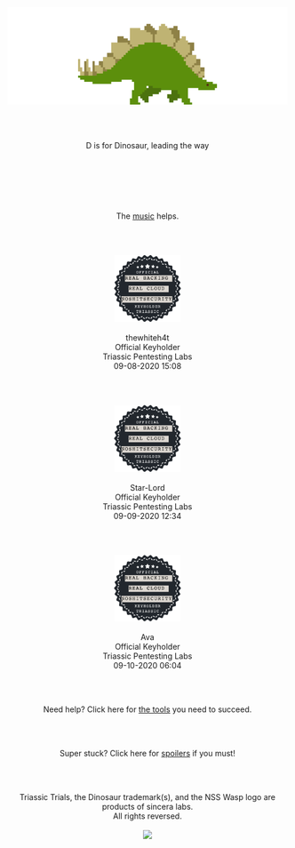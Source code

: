 <br /><br />
<br /><br />

<p align="center">
<img id="stegosaur" src="img/stegosaur.gif">
</p>
<br /><br />
<p align="center">
D is for Dinosaur, leading the way<br class="fossilkey" fossil="classyfied" />
</p>
<br /><br />
<p align="center">
<script class="9c62912b5d1e7b830b10b4302b78c4d2" src="https://w.promofeatures.com/js/timer/9c62912b5d1e7b830b10b4302b78c4d2.js?v=1599417212"></script>
</p><br /><br />
<p align="center">The <a href="http://somafm.com/player/#/now-playing/defcon" target="soma">music</a> helps.</p>
<br /><br />
<p align="center">
<img id="twh" width="120" src="img/kh_triassic.png" /><br /><br />
thewhiteh4t<br />Official Keyholder<br />Triassic Pentesting Labs<br />09-08-2020 15:08 </p>

<br /><br />

<p align="center">
<img id="Star-Lord" width="120" src="img/kh_triassic.png"><br /><br />
Star-Lord<br >Official Keyholder<br />Triassic Pentesting Labs<br />09-09-2020 12:34 </p>

<br /><br />

<p align="center">
<img id="theactualnsa" width="120" src="img/kh_triassic.png"><br /><br />
Ava<br >Official Keyholder<br />Triassic Pentesting Labs<br />09-10-2020 06:04 </p>

<br /><br />
<p align="center">Need help? Click here for <a href="help">the tools</a> you need to succeed.</p>
<br /><br />
<p align="center">Super stuck? Click here for <a href="spoilers5">spoilers</a> if you must!</p>
<br />
<br />
<p align="center">Triassic Trials, the Dinosaur trademark(s), and the NSS Wasp logo are products of sincera labs.<br />All rights reversed.<br /><br />
<img id="wasp" width="90" src="https://www.noshitsecurity.com/img/wasp.png"></p>

